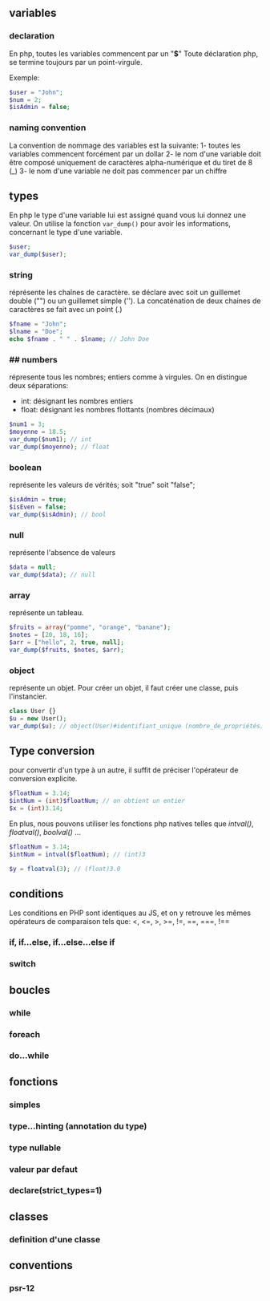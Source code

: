 ## variables

### declaration
  En php, toutes les variables commencent par un "**$**"
  Toute déclaration php, se termine toujours par un point-virgule.

  Exemple:
  ```php
  $user = "John";
  $num = 2;
  $isAdmin = false;
  ```
### naming convention
  La convention de nommage des variables est la suivante:
  1- toutes les variables commencent forcément par un dollar
  2- le nom d'une variable doit être composé uniquement de caractères alpha-numérique et du tiret de 8 (_)
  3- le nom d'une variable ne doit pas commencer par un chiffre
## types
En php le type d'une variable lui est assigné quand vous lui donnez une valeur. On utilise la fonction `var_dump()` pour avoir les informations,
concernant le type d'une variable.

```php
$user;
var_dump($user);
```

### string
réprésente les chaînes de caractère.
se déclare avec soit un guillemet double ("") ou un guillemet simple ('').
La concaténation de deux chaines de caractères se fait avec un point (.)

```php
$fname = "John";
$lname = "Doe";
echo $fname . " " . $lname; // John Doe
```

### ## numbers
répresente tous les nombres; entiers comme à virgules. On en distingue deux séparations:
 - int: désignant les nombres entiers
 - float: désignant les nombres flottants (nombres décimaux)

```php
$num1 = 3;
$moyenne = 18.5;
var_dump($num1); // int
var_dump($moyenne); // float
```

### boolean
représente les valeurs de vérités; soit "true" soit "false";
```php
$isAdmin = true;
$isEven = false;
var_dump($isAdmin); // bool
```

### null
représente l'absence de valeurs
```php
$data = null;
var_dump($data); // null
```

### array
représente un tableau.
```php
$fruits = array("pomme", "orange", "banane");
$notes = [20, 18, 16];
$arr = ["hello", 2, true, null];
var_dump($fruits, $notes, $arr);
```

### object
représente un objet. Pour créer un objet, il faut créer une classe, puis l'instancier.

```php
class User {}
$u = new User();
var_dump($u); // object(User)#identifiant_unique (nombre_de_propriétés)
```
## Type conversion
pour convertir d'un type à un autre, il suffit de préciser l'opérateur de conversion explicite.

```php
$floatNum = 3.14;
$intNum = (int)$floatNum; // on obtient un entier
$x = (int)3.14;
```
En plus, nous pouvons utiliser les fonctions php natives telles que
*intval()*, *floatval()*, *boolval()* ...
```php
$floatNum = 3.14;
$intNum = intval($floatNum); // (int)3

$y = floatval(3); // (float)3.0
```
## conditions
Les conditions en PHP sont identiques au JS, et on y retrouve les mêmes opérateurs de comparaison tels que: <,  <=,  >,  >=,  !=,  ==,  ===, !==
### if, if...else, if...else...else if
### switch
## boucles
### while
### foreach
### do...while
## fonctions
### simples
### type...hinting (annotation du type)
### type nullable
### valeur par defaut
### declare(strict_types=1)
## classes
### definition d'une classe
## conventions
### psr-12